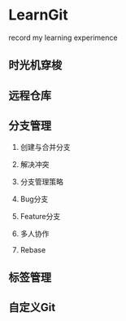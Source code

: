 # LearnGit
record my learning experimence

## 时光机穿梭


## 远程仓库


## 分支管理
1. 创建与合并分支
    
1. 解决冲突
1. 分支管理策略
1. Bug分支
1. Feature分支
1. 多人协作
1. Rebase


## 标签管理



## 自定义Git
